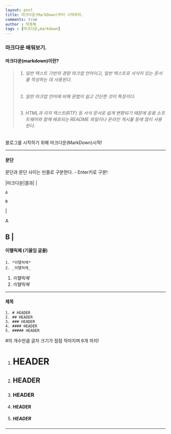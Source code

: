 ```yaml
---
layout: post
title: 마크다운(MarkDown)부터 시작하자.
comments: true
author : 박종복
tags : [마크다운,markdown]
---
```


### 마크다운 배워보기.
#### 마크다운(markdown)이란?
> 1. ###### 일반 텍스트 기반의 경량 마크업 언어이고, 일반 텍스트로 서식이 있는 문서를 작성하는 데 사용된다.  
> 2. ###### 일반 마크업 언어에 비해 문법이 쉽고 간단한 것이 특징이다.  
> 3. ###### HTML과 리치 텍스트(RTF) 등 서식 문서로 쉽게 변환되기 때문에 응용 소프트웨어와 함께 배포되는 README 파일이나 온라인 게시물 등에 많이 사용된다.  

 블로그를 시작하기 위해 마크다운(MarkDown)시작!
 
---

#### 문단
문단과 문단 사이는 빈줄로 구분한다. - Enter키로 구분!

|마크다운|결과|
|
```
A

B
```
|


A

B
|
---

#### 이텔릭체 (기울임 글꼴)
```
1. *이탤릭체*
2. _이탤릭체_ 
``` 

1. *이탤릭체*
2. _이탤릭체_

---

#### 제목
```
1. # HEADER
2. ## HEADER   
3. ### HEADER  
4. #### HEADER   
5. ##### HEADER
```

#의 개수만큼 글자 크기가 점점 작아지며 6개 까지!

1. # HEADER  
2. ## HEADER  
3. ### HEADER  
4. #### HEADER  
5. ##### HEADER  

---


